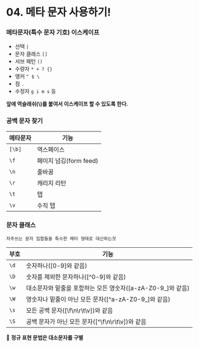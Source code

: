 # 04. 메타 문자 사용하기!

### 메타문자(특수 문자 기호) 이스케이프

- 선택 `|` 
- 문자 클래스 `[]`
- 서브 패턴 `()`
- 수량자 `* + ? {}`
- 앵커 `^ $ \`
- 점 `.`
- 수정자 `g i m s` 등

**앞에 역슬래쉬(\\)를 붙여서 이스케이프 할 수 있도록 한다.**

### 공백 문자 찾기

|메타문자|기능|
| --- | --- |
|`[\b]`|역스페이스|   
|`\f`|페이지 넘김(form feed)|   
|`\n`|줄바꿈|   
|`\r`|캐리지 리턴|   
|`\t`|탭|   
|`\v`|수직 탭|   


### 문자 클래스

    자주쓰는 문자 집합들을 특수한 메타 형태로 대신하는것

|부호|기능|
| --- | --- |
|`\d`|숫자하나([0-9]와 같음)|
|`\D`|숫자를 제외한 문자하나([^0-9]와 같음)|
|`\w`|대소문자와 밑줄을 포함하는 모든 영숫자([a-zA-Z0-9_]와 같음)|
|`\W`|영숫자나 밑줄이 아닌 모든 문자([^a-zA-Z0-9_]와 같음)|
|`\s`|모든 공백 문자([\f\n\r\t\v])와 같음|
|`\S`|공백 문자가 아닌 모든 문자([^\f\n\r\t\v])와 같음|

📌 **정규 표현 문법은 대소문자를 구별**

